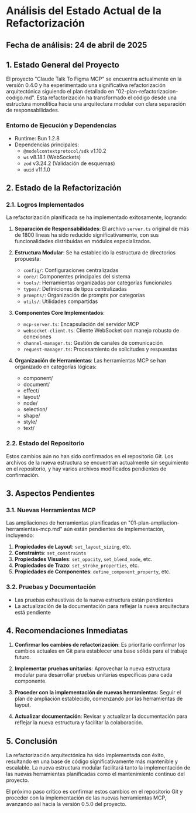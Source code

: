 # Análisis del Estado Actual de la Refactorización

## Fecha de análisis: 24 de abril de 2025

## 1. Estado General del Proyecto

El proyecto "Claude Talk To Figma MCP" se encuentra actualmente en la versión 0.4.0 y ha experimentado una significativa refactorización arquitectónica siguiendo el plan detallado en "02-plan-refactorizacion-codigo.md". Esta refactorización ha transformado el código desde una estructura monolítica hacia una arquitectura modular con clara separación de responsabilidades.

### Entorno de Ejecución y Dependencias

- Runtime: Bun 1.2.8
- Dependencias principales:
  - `@modelcontextprotocol/sdk` v1.10.2
  - `ws` v8.18.1 (WebSockets)
  - `zod` v3.24.2 (Validación de esquemas)
  - `uuid` v11.1.0

## 2. Estado de la Refactorización

### 2.1. Logros Implementados

La refactorización planificada se ha implementado exitosamente, logrando:

1. **Separación de Responsabilidades**: El archivo `server.ts` original de más de 1800 líneas ha sido reducido significativamente, con sus funcionalidades distribuidas en módulos especializados.
   
2. **Estructura Modular**: Se ha establecido la estructura de directorios propuesta:
   - `config/`: Configuraciones centralizadas
   - `core/`: Componentes principales del sistema
   - `tools/`: Herramientas organizadas por categorías funcionales
   - `types/`: Definiciones de tipos centralizadas
   - `prompts/`: Organización de prompts por categorías
   - `utils/`: Utilidades compartidas

3. **Componentes Core Implementados**:
   - `mcp-server.ts`: Encapsulación del servidor MCP
   - `websocket-client.ts`: Cliente WebSocket con manejo robusto de conexiones
   - `channel-manager.ts`: Gestión de canales de comunicación
   - `request-manager.ts`: Procesamiento de solicitudes y respuestas

4. **Organización de Herramientas**: Las herramientas MCP se han organizado en categorías lógicas:
   - component/
   - document/
   - effect/
   - layout/
   - node/
   - selection/
   - shape/
   - style/
   - text/

### 2.2. Estado del Repositorio

Estos cambios aún no han sido confirmados en el repositorio Git. Los archivos de la nueva estructura se encuentran actualmente sin seguimiento en el repositorio, y hay varios archivos modificados pendientes de confirmación.

## 3. Aspectos Pendientes

### 3.1. Nuevas Herramientas MCP

Las ampliaciones de herramientas planificadas en "01-plan-ampliacion-herramientas-mcp.md" aún están pendientes de implementación, incluyendo:

1. **Propiedades de Layout**: `set_layout_sizing`, etc.
2. **Constraints**: `set_constraints`
3. **Propiedades Visuales**: `set_opacity`, `set_blend_mode`, etc.
4. **Propiedades de Trazo**: `set_stroke_properties`, etc.
5. **Propiedades de Componentes**: `define_component_property`, etc.

### 3.2. Pruebas y Documentación

- Las pruebas exhaustivas de la nueva estructura están pendientes
- La actualización de la documentación para reflejar la nueva arquitectura está pendiente

## 4. Recomendaciones Inmediatas

1. **Confirmar los cambios de refactorización**: Es prioritario confirmar los cambios actuales en Git para establecer una base sólida para el trabajo futuro.

2. **Implementar pruebas unitarias**: Aprovechar la nueva estructura modular para desarrollar pruebas unitarias específicas para cada componente.

3. **Proceder con la implementación de nuevas herramientas**: Seguir el plan de ampliación establecido, comenzando por las herramientas de layout.

4. **Actualizar documentación**: Revisar y actualizar la documentación para reflejar la nueva estructura y facilitar la colaboración.

## 5. Conclusión

La refactorización arquitectónica ha sido implementada con éxito, resultando en una base de código significativamente más mantenible y escalable. La nueva estructura modular facilitará tanto la implementación de las nuevas herramientas planificadas como el mantenimiento continuo del proyecto.

El próximo paso crítico es confirmar estos cambios en el repositorio Git y proceder con la implementación de las nuevas herramientas MCP, avanzando así hacia la versión 0.5.0 del proyecto.